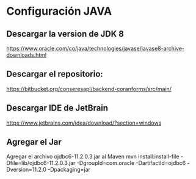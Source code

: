 # Configuración JAVA

## Descargar la version de JDK 8
https://www.oracle.com/co/java/technologies/javase/javase8-archive-downloads.html

## Descargar el repositorio:
https://bitbucket.org/conseresapl/backend-coranforms/src/main/

## Descargar IDE de JetBrain
https://www.jetbrains.com/idea/download/?section=windows

## Agregar el Jar
Agregar el archivo ojdbc6-11.2.0.3.jar al Maven
mvn install:install-file -Dfile=lib/ojdbc6-11.2.0.3.jar -DgroupId=com.oracle -DartifactId=ojdbc6 -Dversion=11.2.0 -Dpackaging=jar
